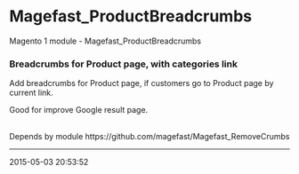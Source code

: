 # Magefast_ProductBreadcrumbs
Magento 1 module - Magefast_ProductBreadcrumbs

### Breadcrumbs for Product page, with categories link

Add breadcrumbs for Product page, if customers go to Product page by current link.

Good for improve Google result page.

<br>
Depends by module https://github.com/magefast/Magefast_RemoveCrumbs
<hr>
<date>2015-05-03</date>
<time>20:53:52</time>